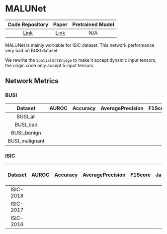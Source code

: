 # MALUNet

|               Code Repository                |                  Paper                   | Pretrained Model |
|:--------------------------------------------:|:----------------------------------------:|:----------------:|
| [Link](https://github.com/JCruan519/MALUNet) | [Link](https://arxiv.org/abs/2211.01784) |       N/A        |

MALUNet is mainly workable for ISIC dataset. This network performance very bad on BUSI dataset.

We rewrite the `SpatialAttBridge` to make it accept dynamic input tensors, the origin code only accept 5 input tensors.

## Network Metrics

### BUSI

|    Dataset     | AUROC | Accuracy | AveragePrecision | F1Score | JaccardIndex | Precision | Recall | Specificity | Dice |
|:--------------:|:-----:|:--------:|:----------------:|:-------:|:------------:|:---------:|:------:|:-----------:|:----:|
|    BUSI_all    |
|    BUSI_bad    |
|  BUSI_benign   |
| BUSI_malignant |

### ISIC

|  Dataset  | AUROC | Accuracy | AveragePrecision | F1Score | JaccardIndex | Precision | Recall | Specificity | Dice | Best Model Link |
|:---------:|:-----:|:--------:|:----------------:|:-------:|:------------:|:---------:|:------:|:-----------:|:----:|:---------------:|
| ISIC-2018 |
| ISIC-2017 |
| ISIC-2016 |
